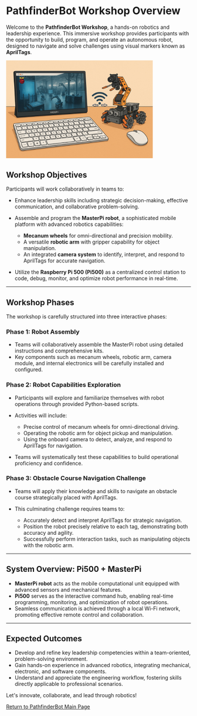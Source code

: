 # PathfinderBot Workshop Overview

Welcome to the **PathfinderBot Workshop**, a hands-on robotics and leadership experience. This immersive workshop provides participants with the opportunity to build, program, and operate an autonomous robot, designed to navigate and solve challenges using visual markers known as **AprilTags**.

<img src="/zzimages/PathfinerBotWorkshop.jpg" width="400" > 

## Workshop Objectives

Participants will work collaboratively in teams to:

* Enhance leadership skills including strategic decision-making, effective communication, and collaborative problem-solving.
* Assemble and program the **MasterPi robot**, a sophisticated mobile platform with advanced robotics capabilities:

  * **Mecanum wheels** for omni-directional and precision mobility.
  * A versatile **robotic arm** with gripper capability for object manipulation.
  * An integrated **camera system** to identify, interpret, and respond to AprilTags for accurate navigation.
* Utilize the **Raspberry Pi 500 (Pi500)** as a centralized control station to code, debug, monitor, and optimize robot performance in real-time.

---

## Workshop Phases

The workshop is carefully structured into three interactive phases:

### Phase 1: Robot Assembly

* Teams will collaboratively assemble the MasterPi robot using detailed instructions and comprehensive kits.
* Key components such as mecanum wheels, robotic arm, camera module, and internal electronics will be carefully installed and configured.

### Phase 2: Robot Capabilities Exploration

* Participants will explore and familiarize themselves with robot operations through provided Python-based scripts.
* Activities will include:

  * Precise control of mecanum wheels for omni-directional driving.
  * Operating the robotic arm for object pickup and manipulation.
  * Using the onboard camera to detect, analyze, and respond to AprilTags for navigation.
* Teams will systematically test these capabilities to build operational proficiency and confidence.

### Phase 3: Obstacle Course Navigation Challenge

* Teams will apply their knowledge and skills to navigate an obstacle course strategically placed with AprilTags.
* This culminating challenge requires teams to:

  * Accurately detect and interpret AprilTags for strategic navigation.
  * Position the robot precisely relative to each tag, demonstrating both accuracy and agility.
  * Successfully perform interaction tasks, such as manipulating objects with the robotic arm.

---

## System Overview: Pi500 + MasterPi

* **MasterPi robot** acts as the mobile computational unit equipped with advanced sensors and mechanical features.
* **Pi500** serves as the interactive command hub, enabling real-time programming, monitoring, and optimization of robot operations.
* Seamless communication is achieved through a local Wi-Fi network, promoting effective remote control and collaboration.

---

## Expected Outcomes

* Develop and refine key leadership competencies within a team-oriented, problem-solving environment.
* Gain hands-on experience in advanced robotics, integrating mechanical, electronic, and software components.
* Understand and appreciate the engineering workflow, fostering skills directly applicable to professional scenarios.

Let's innovate, collaborate, and lead through robotics!

[Return to PathfinderBot Main Page](README.md)

